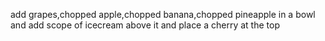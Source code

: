 add grapes,chopped apple,chopped banana,chopped pineapple
in a bowl and add scope of icecream above it and place a cherry at the top
